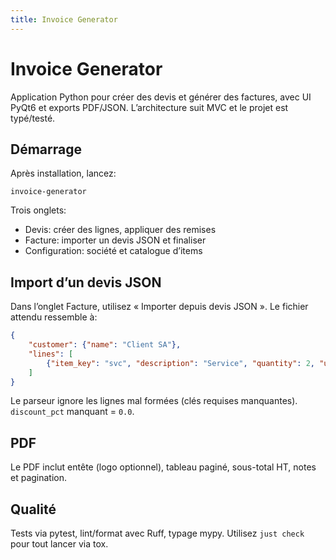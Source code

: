 ```yaml
---
title: Invoice Generator
---
```


# Invoice Generator

Application Python pour créer des devis et générer des factures, avec UI PyQt6 et exports PDF/JSON. L’architecture suit MVC et le projet est typé/testé.

## Démarrage

Après installation, lancez:

```
invoice-generator
```

Trois onglets:
- Devis: créer des lignes, appliquer des remises
- Facture: importer un devis JSON et finaliser
- Configuration: société et catalogue d’items

## Import d’un devis JSON

Dans l’onglet Facture, utilisez « Importer depuis devis JSON ». Le fichier attendu ressemble à:

```json
{
    "customer": {"name": "Client SA"},
    "lines": [
        {"item_key": "svc", "description": "Service", "quantity": 2, "unit_price": 100.0, "discount_pct": 10.0}
    ]
}
```

Le parseur ignore les lignes mal formées (clés requises manquantes). `discount_pct` manquant = `0.0`.

## PDF

Le PDF inclut entête (logo optionnel), tableau paginé, sous-total HT, notes et pagination.

## Qualité

Tests via pytest, lint/format avec Ruff, typage mypy. Utilisez `just check` pour tout lancer via tox.
